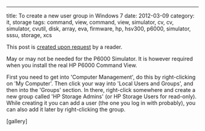 ---
title: To create a new user group in Windows 7
date: 2012-03-09
category: it, storage
tags: command, view, command, view, simulator, cv, cv, simulator, cvutil, disk, array, eva, firmware, hp, hsv300, p6000, simulator, sssu, storage, xcs

This post is [created upon request](https://www.guldmyr.com/p6000-eva-command-view-simulator/comment-page-1/#comment-6759 "comment") by a reader.

May or may not be needed for the P6000 Simulator. It is however required when you install the real HP P6000 Command View.

First you need to get into 'Computer Management', do this by right-clicking on 'My Computer'. Then click your way into 'Local Users and Groups', and then into the 'Groups' section. In there, right-click somewhere and create a new group called 'HP Storage Admins' (or HP Storage Users for read-only). While creating it you can add a user (the one you log in with probably), you can also add it later by right-clicking the group.

\[gallery\]
